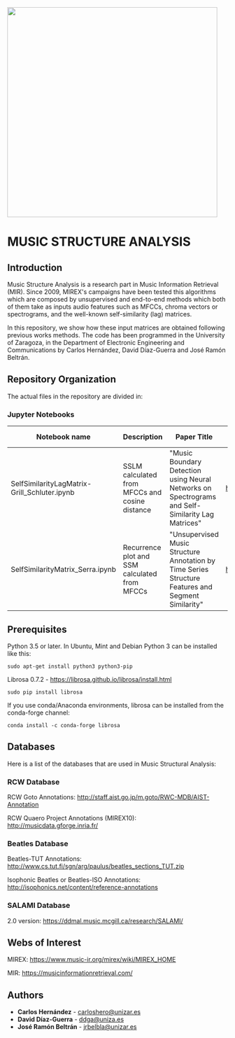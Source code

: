 <img src="https://www.unizar.es/sites/default/files/identidadCorporativa/imagen/logoUZ.png"  width="480">

# MUSIC STRUCTURE ANALYSIS

## Introduction
Music Structure Analysis is a research part in Music Information Retrieval (MIR). Since 2009, MIREX's campaigns have been tested this algorithms which are composed by unsupervised and end-to-end methods which both of them take as inputs audio features such as MFCCs, chroma vectors or spectrograms, and the well-known self-similarity (lag) matrices.

In this repository, we show how these input matrices are obtained following previous works methods. The code has been programmed in the University of Zaragoza, in the Department of Electronic Engineering and Communications by Carlos Hernández, David Díaz-Guerra and José Ramón Beltrán.

## Repository Organization

The actual files in the repository are divided in:

### Jupyter Notebooks

| Notebook name | Description | Paper Title | Link to Paper | Paper Authors | Year | Journal/Conference |
| --- | --- | --- | --- | --- | --- | --- |
| SelfSimilarityLagMatrix-Grill_Schluter.ipynb | SSLM calculated from MFCCs and cosine distance | "Music Boundary Detection using Neural Networks on Spectrograms and Self-Similarity Lag Matrices" | http://www.ofai.at/~jan.schlueter/pubs/2015_eusipco.pdf | T. Grill and J. Schlüter | 2015 | EUPSICO |
| SelfSimilarityMatrix_Serra.ipynb | Recurrence plot and SSM calculated from MFCCs | "Unsupervised Music Structure Annotation by Time Series Structure Features and Segment Similarity" | https://ieeexplore.ieee.org/abstract/document/6763101/ | J. Serrà, M. Müller, P. Grosche, J. Ll. Arcos | 2014 | IEEE |


## Prerequisites

Python 3.5 or later. In Ubuntu, Mint and Debian Python 3 can be installed like this:

```
sudo apt-get install python3 python3-pip
```

Librosa 0.7.2 - https://librosa.github.io/librosa/install.html

```
sudo pip install librosa
```

If you use conda/Anaconda environments, librosa can be installed from the conda-forge channel:

```
conda install -c conda-forge librosa
```

## Databases

Here is a list of the databases that are used in Music Structural Analysis:

### RCW Database

RCW Goto Annotations: http://staff.aist.go.jp/m.goto/RWC-MDB/AIST-Annotation

RCW Quaero Project Annotations (MIREX10): http://musicdata.gforge.inria.fr/

### Beatles Database

Beatles-TUT Annotations: http://www.cs.tut.fi/sgn/arg/paulus/beatles_sections_TUT.zip

Isophonic Beatles or Beatles-ISO Annotations: http://isophonics.net/content/reference-annotations

### SALAMI Database

2.0 version: https://ddmal.music.mcgill.ca/research/SALAMI/


## Webs of Interest

MIREX: https://www.music-ir.org/mirex/wiki/MIREX_HOME 

MIR: https://musicinformationretrieval.com/

## Authors

* **Carlos Hernández** - carloshero@unizar.es
* **David Díaz-Guerra** - ddga@uniza.es
* **José Ramón Beltrán** - jrbelbla@unizar.es

